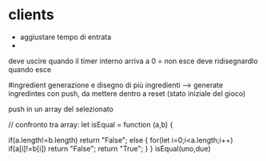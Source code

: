 # clients 
* aggiustare tempo di entrata
* 
 deve uscire quando il timer interno arriva a 0 = non esce
 deve ridisegnardlo quando esce


 
#ingredient
generazione e disegno di più ingredienti --> generate ingredintes con push, da mettere dentro a reset (stato iniziale del gioco)


push in un array del selezionato

// confronto tra array: let isEqual = function (a,b)  {
  
  if(a.length!=b.length) 
   return "False"; 
  else
  { 
    for(let i=0;i<a.length;i++) 
   if(a[i]!=b[i]) 
    return "False"; 
    return "True"; 
  } 
} 
isEqual(uno,due)
